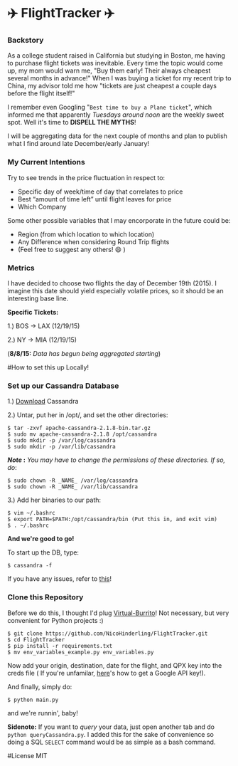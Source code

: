 # :airplane: FlightTracker :airplane:

### Backstory
As a college student raised in California but studying in Boston, me having to purchase flight tickets was inevitable. Every time the topic would come up, my mom would warn me, "Buy them early! Their always cheapest several months in advance!" When I was buying a ticket for my recent trip to China, my advisor told me how "tickets are just cheapest a couple days before the flight itself!" 

I remember even Googling "`Best time to buy a Plane ticket`", which informed me that apparently _Tuesdays around noon_ are the weekly sweet spot. Well it's time to **DISPELL THE MYTHS**! 

I will be aggregating data for the next couple of months and plan to publish what I find around late December/early January!

### My Current Intentions
Try to see trends in the price fluctuation in respect to:

- Specific day of week/time of day that correlates to price
- Best “amount of time left” until flight leaves for price
- Which Company

Some other possible variables that I may encorporate in the future could be:

- Region (from which location to which location)
- Any Difference when considering Round Trip flights
- (Feel free to suggest any others! :smile: )

### Metrics
I have decided to choose two flights the day of December 19th (2015). I imagine this date should yield especially volatile prices, so it should be an interesting base line. 

**Specific Tickets:**

1.) BOS -> LAX (12/19/15)

2.) NY -> MIA (12/19/15)

 
(**8/8/15:** _Data has begun being aggregated starting_)

#How to set this up Locally!

### Set up our Cassandra Database
1.) [Download](http://cassandra.apache.org/download/) Cassandra

2.) Untar, put her in /opt/, and set the other directories:

```
$ tar -zxvf apache-cassandra-2.1.8-bin.tar.gz
$ sudo mv apache-cassandra-2.1.8 /opt/cassandra  
$ sudo mkdir -p /var/log/cassandra
$ sudo mkdir -p /var/lib/cassandra
```
**_Note_ :** _You may have to change the permissions of these directories. If so, do_:

```
$ sudo chown -R _NAME_ /var/log/cassandra
$ sudo chown -R _NAME_ /var/lib/cassandra
```
3.) Add her binaries to our path:

```
$ vim ~/.bashrc
$ export PATH=$PATH:/opt/cassandra/bin (Put this in, and exit vim)
$ . ~/.bashrc
```
**And we're good to go!**

To start up the DB, type:

```
$ cassandra -f
```

If you have any issues, refer to [this](https://github.com/hsgubert/cassandra_migrations/wiki/Preparing-standalone-Cassandra-in-local-machine)!

### Clone this Repository
Before we do this, I thought I'd plug [Virtual-Burrito](https://github.com/brainsik/virtualenv-burrito)! Not necessary, but very convenient for Python projects :)

```
$ git clone https://github.com/NicoHinderling/FlightTracker.git
$ cd FlightTracker
$ pip install -r requirements.txt
$ mv env_variables_example.py env_variables.py
```
Now add your origin, destination, date for the flight, and QPX key into the creds file
( If you're unfamilar, [here](https://developers.google.com/api-client-library/python/guide/aaa_apikeys)'s how to get a Google API key!).

And finally, simply do:

```
$ python main.py
```

and we're runnin', baby!

**Sidenote:** If you want to _query_ your data, just open another tab and do `python queryCassandra.py`. I added this for the sake of convenience so doing a SQL `SELECT` command would be as simple as a bash command.

#License
MIT